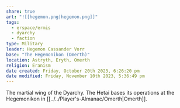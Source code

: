 ```yaml
---
share: true
art: "![[hegemon.png|hegemon.png]]"
tags:
  - erspace/ermis
  - dyarchy
  - faction
type: Military
leader: Hegemon Cassander Vorr
base: "The Hegemonikon (Omerth)"
location: Astryth, Eryth, Omerth
religion: Eranism
date created: Friday, October 20th 2023, 6:26:20 pm
date modified: Friday, November 10th 2023, 5:36:49 pm
---
```


The martial wing of the Dyarchy. The Hetai bases its operations at the Hegemonikon in [[../../Player's-Almanac/Omerth|Omerth]]. 
